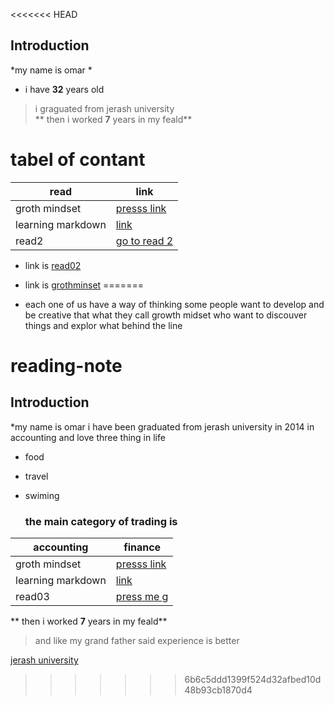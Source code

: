 <<<<<<< HEAD

## Introduction
*my name is omar *  
* i have **32** years old  
> i graguated from jerash university   
** then i worked **7** years in my feald**

  # tabel of contant
**read**   | link  
-----------  |   ----------
groth mindset| [presss link](grothmindset)
learning markdown | [link](read1)
read2|  [go to read 2](reado2)
 

  * link is     [read02](https://omar-alsaket.github.io/reading-note/)

  
  * link is   [grothminset](https://omar-alsaket.github.io/reading-note/)
=======
* each one of us have a way of thinking some people want to develop and be creative that what they call growth midset who want to discouver things and explor what behind the line

# reading-note
## Introduction
*my name is omar i have been graduated from jerash university in 2014 in accounting and love three thing in life
+ food
+ travel
+ swiming
  
  ### the main category of trading is 

  


accounting   | finance  
-----------  |   ----------
groth mindset| [presss link](grothmindset)
learning markdown | [link](read2)
read03 | [press me ](read03)g
** then i worked **7** years in my feald**
> and like my grand father said experience is better  

[jerash university](http://www.jpu.edu.jo/jpu/)

>>>>>>> 6b6c5ddd1399f524d32afbed10d48b93cb1870d4
